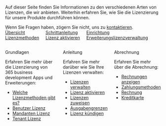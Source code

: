 Auf dieser Seite finden Sie Informationen zu den verschiedenen Arten von Lizenzen, die wir anbieten. Weiterhin erfahren Sie, wie Sie die Lizenzierung für unsere Produkte durchführen können.

<div class="alert alert-info">
    <i class="fa-solid fa-lightbulb"></i> Wenn Sie Fragen haben, zögern Sie nicht, uns zu <a href="https://365businessdev.com/kontakt/" target="_blank">kontaktieren</a>.
</div>

<div class="columns">
   <div>
       <a href="license-methods/">
           <div>
               <div><i class="fa-duotone fa-map"></i></div>
               <div>&Uuml;bersicht</div>
               <div>Lizenzmethoden</div>
           </div>
       </a>
   </div>
   <div>
       <a href="license-management/activate-license/">
           <div>
               <div><i class="fa-duotone fa-ballot-check"></i></div>
               <div>Schrittanleitung</div>
               <div>Lizenz aktivieren</div>
           </div>
       </a>
   </div>
   <div>
       <a href="license-management/">
           <div>
               <div><i class="fa-duotone fa-book-open-cover"></i></div>
               <div>Einrichtung</div>
               <div>Erweiterungslizenzverwaltung</div>
           </div>
       </a>
   </div>
</div>

<div class="columns" style="margin-top: 30px;">
   <div>
        <span class="columns-title">Grundlagen</span>
        <p>
            Erfahren Sie mehr über die Lizenzierung von 365 business development Apps und Erweiterungen:
            <ul class="fa-ul">
                <li><span class="fa-li"><i class="fa-solid fa-book"></i></span><a href="license-methods/">Welche Lizenzmethoden gibt es?</a></li>
                <li><span class="fa-li"><i class="fa-solid fa-user"></i></span><a href="license-methods/user-license/">Benutzer Lizenz</a></li>
                <li><span class="fa-li"><i class="fa-solid fa-building"></i></span><a href="license-methods/company-license/">Mandanten Lizenz</a></li>
                <li><span class="fa-li"><i class="fa-solid fa-server"></i></span><a href="license-methods/tenant-license/">Tenant Lizenz</a></li>
            </ul>
        </p>
    </div>
    <div>
         <span class="columns-title">Anleitung</span>
             <p>
                Erfahren Sie mehr darüber wie Sie Ihre Lizenzen verwalten:
                <ul class="fa-ul">
                    <li><span class="fa-li"><i class="fa-solid fa-list-check"></i></span><a href="license-management/">Lizenzen verwalten</a></li>
                    <li><span class="fa-li"><i class="fa-solid fa-file-signature"></i></span><a href="license-management/activate-license/">Lizenz aktivieren</a></li>
                    <li><span class="fa-li"><i class="fa-solid fa-users"></i></span><a href="license-management/assign-licenses/">Lizenzen zuweisen</a></li>
                    <li><span class="fa-li"><i class="fa-solid fa-sliders"></i></span><a href="license-management/spending-limit/">Ausgabengrenzen</a></li>
                    <li><span class="fa-li"><i class="fa-solid fa-file-xmark"></i></span><a href="license-management/terminate-license/">Lizenz kündigen</a></li>
                </ul>
            </p>
    </div>
    <div>
         <span class="columns-title">Abrechnung</span>
             <p>
                Erfahren Sie mehr über die Abrechnung:
                <ul class="fa-ul">
                    <li><span class="fa-li"><i class="fa-solid fa-file-invoice"></i></span><a href="invoicing/invoices">Rechnungen anzeigen</a></li>
                    <li><span class="fa-li"><i class="fa-solid fa-cash-register"></i></span><a href="invoicing/payment">Zahlungsmethoden</a></li>
                    <li><span class="fa-li"><i class="fa-solid fa-money-bill"></i></span><a href="invoicing/payment/#zahlung-per-rechnung">Rechnung</a></li>
                    <li><span class="fa-li"><i class="fa-solid fa-credit-card"></i></span><a href="invoicing/payment/#zahlung-per-kreditkarte">Kreditkarte</a></li>
                </ul>
            </p>
    </div>
</div>